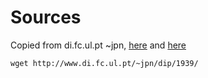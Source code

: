 # Sources

Copied from di.fc.ul.pt ~jpn, [here](http://www.di.fc.ul.pt/~jpn/dip/1939/)
and [here](http://www.di.fc.ul.pt/~jpn/dip/1939/Rules1939v1.htm)

```
wget http://www.di.fc.ul.pt/~jpn/dip/1939/
```
